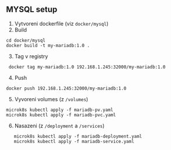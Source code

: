 MYSQL setup
-----

1. Vytvoreni dockerfile (viz `docker/mysql`)
2. Build
```shell
cd docker/mysql
docker build -t my-mariadb:1.0 .
```
3. Tag v registry
```shell
 docker tag my-mariadb:1.0 192.168.1.245:32000/my-mariadb:1.0
```

4. Push
```shell
docker push 192.168.1.245:32000/my-mariadb:1.0
```

5. Vyvoreni volumes (z `/volumes`)

```shell
microk8s kubectl apply -f mariadb-pv.yaml
microk8s kubectl apply -f mariadb-pvc.yaml
```

6. Nasazeni (z `/deployment` a `/services`)
```shell
   microk8s kubectl apply -f mariadb-deployment.yaml
   microk8s kubectl apply -f mariadb-service.yaml
```
